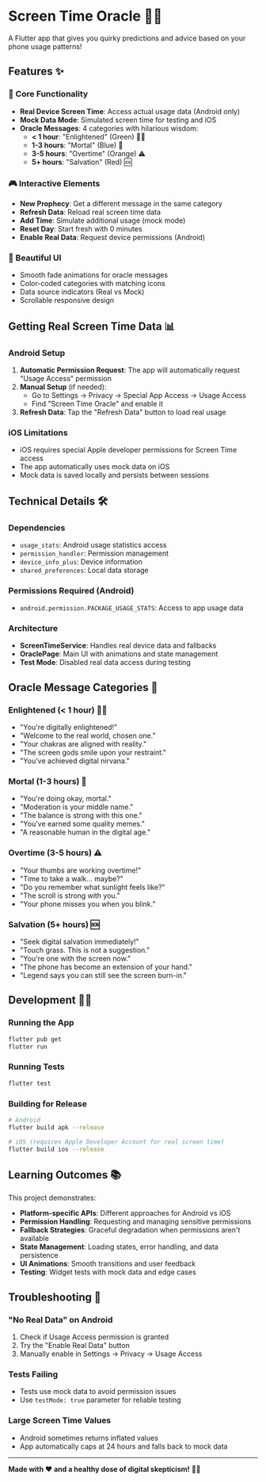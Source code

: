 # Screen Time Oracle 🔮📱

A Flutter app that gives you quirky predictions and advice based on your phone usage patterns!

## Features ✨

### 🎯 Core Functionality
- **Real Device Screen Time**: Access actual usage data (Android only)
- **Mock Data Mode**: Simulated screen time for testing and iOS
- **Oracle Messages**: 4 categories with hilarious wisdom:
  - **< 1 hour**: "Enlightened" (Green) 🧘‍♀️
  - **1-3 hours**: "Mortal" (Blue) 📱  
  - **3-5 hours**: "Overtime" (Orange) ⚠️
  - **5+ hours**: "Salvation" (Red) 🆘

### 🎮 Interactive Elements
- **New Prophecy**: Get a different message in the same category
- **Refresh Data**: Reload real screen time data
- **Add Time**: Simulate additional usage (mock mode)
- **Reset Day**: Start fresh with 0 minutes
- **Enable Real Data**: Request device permissions (Android)

### 🎨 Beautiful UI
- Smooth fade animations for oracle messages
- Color-coded categories with matching icons
- Data source indicators (Real vs Mock)
- Scrollable responsive design

## Getting Real Screen Time Data 📊

### Android Setup
1. **Automatic Permission Request**: The app will automatically request "Usage Access" permission
2. **Manual Setup** (if needed):
   - Go to Settings → Privacy → Special App Access → Usage Access
   - Find "Screen Time Oracle" and enable it
3. **Refresh Data**: Tap the "Refresh Data" button to load real usage

### iOS Limitations
- iOS requires special Apple developer permissions for Screen Time access
- The app automatically uses mock data on iOS
- Mock data is saved locally and persists between sessions

## Technical Details 🛠️

### Dependencies
- `usage_stats`: Android usage statistics access
- `permission_handler`: Permission management
- `device_info_plus`: Device information
- `shared_preferences`: Local data storage

### Permissions Required (Android)
- `android.permission.PACKAGE_USAGE_STATS`: Access to app usage data

### Architecture
- **ScreenTimeService**: Handles real device data and fallbacks
- **OraclePage**: Main UI with animations and state management
- **Test Mode**: Disabled real data access during testing

## Oracle Message Categories 🔮

### Enlightened (< 1 hour) 🧘‍♀️
- "You're digitally enlightened!"
- "Welcome to the real world, chosen one."
- "Your chakras are aligned with reality."
- "The screen gods smile upon your restraint."
- "You've achieved digital nirvana."

### Mortal (1-3 hours) 📱
- "You're doing okay, mortal."
- "Moderation is your middle name."
- "The balance is strong with this one."
- "You've earned some quality memes."
- "A reasonable human in the digital age."

### Overtime (3-5 hours) ⚠️
- "Your thumbs are working overtime!"
- "Time to take a walk... maybe?"
- "Do you remember what sunlight feels like?"
- "The scroll is strong with you."
- "Your phone misses you when you blink."

### Salvation (5+ hours) 🆘
- "Seek digital salvation immediately!"
- "Touch grass. This is not a suggestion."
- "You're one with the screen now."
- "The phone has become an extension of your hand."
- "Legend says you can still see the screen burn-in."

## Development 👨‍💻

### Running the App
```bash
flutter pub get
flutter run
```

### Running Tests
```bash
flutter test
```

### Building for Release
```bash
# Android
flutter build apk --release

# iOS (requires Apple Developer Account for real screen time)
flutter build ios --release
```

## Learning Outcomes 📚

This project demonstrates:
- **Platform-specific APIs**: Different approaches for Android vs iOS
- **Permission Handling**: Requesting and managing sensitive permissions
- **Fallback Strategies**: Graceful degradation when permissions aren't available
- **State Management**: Loading states, error handling, and data persistence
- **UI Animations**: Smooth transitions and user feedback
- **Testing**: Widget tests with mock data and edge cases

## Troubleshooting 🔧

### "No Real Data" on Android
1. Check if Usage Access permission is granted
2. Try the "Enable Real Data" button
3. Manually enable in Settings → Privacy → Usage Access

### Tests Failing
- Tests use mock data to avoid permission issues
- Use `testMode: true` parameter for reliable testing

### Large Screen Time Values
- Android sometimes returns inflated values
- App automatically caps at 24 hours and falls back to mock data

---

**Made with ❤️ and a healthy dose of digital skepticism!** 🔮✨
